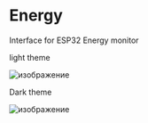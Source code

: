 # Energy
Interface for ESP32 Energy monitor

light theme

![изображение](https://user-images.githubusercontent.com/94782611/231266554-5cdd28e5-dc65-4957-853a-0f70925f676e.png)


Dark theme

![изображение](https://user-images.githubusercontent.com/94782611/231266603-aa2095cc-0140-47a0-bae8-6ae65fd523bc.png)

